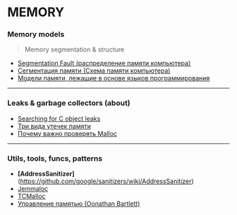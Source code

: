 
MEMORY
======

### Memory models 
> Memory segmentation & structure<br/>
* [Segmentation Fault (распределение памяти компьютера)](https://habr.com/en/company/nix/blog/277759/)
* [Сегментация памяти (Схема памяти компьютера)](https://habr.com/en/post/345766/)
* [Модели памяти, лежащие в основе языков программирования](https://habr.com/en/company/nix/blog/323624/)

---  

### Leaks & garbage collectors (about)
* [Searching for C object leaks](https://blog.nelhage.com/2013/03/tracking-an-eventmachine-leak/#searching-for-c-object-leaks)
* [Три вида утечек памяти](https://habr.com/en/company/piter/blog/432072/)
* [Почему важно проверять Malloc](https://habr.com/en/company/pvs-studio/blog/348098/)

---  

### Utils, tools, funcs, patterns  
* **[AddressSanitizer]**(https://github.com/google/sanitizers/wiki/AddressSanitizer)
* [Jemmaloc](http://jemalloc.net/jemalloc.3.html)
* [TCMalloc](http://goog-perftools.sourceforge.net/doc/tcmalloc.html)
* [Управление памятью (Оonathan Bartlett)](https://habr.com/en/post/270009/)
